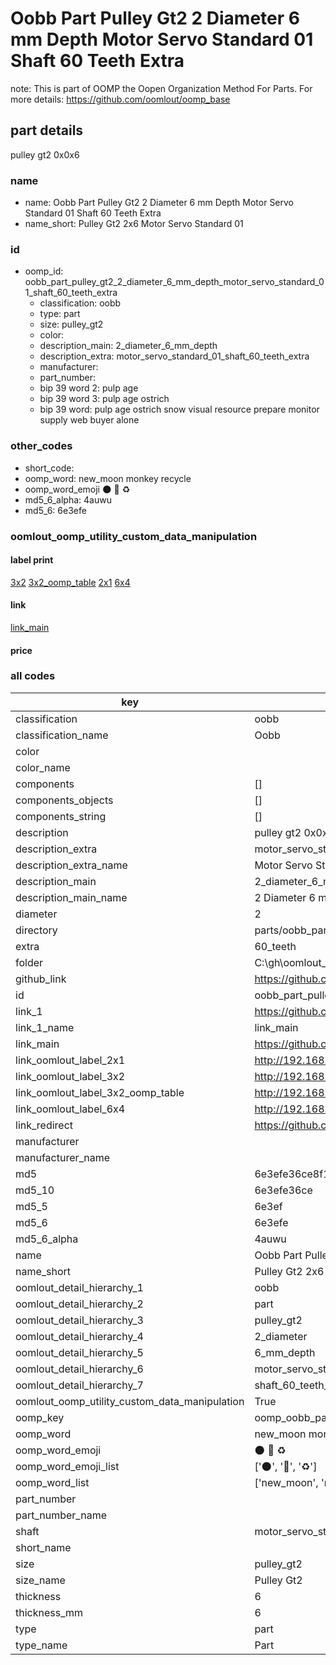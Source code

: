 # Oobb Part Pulley Gt2 2 Diameter 6 mm Depth Motor Servo Standard 01 Shaft 60 Teeth Extra  

note: This is part of OOMP the Oopen Organization Method For Parts. For more details: https://github.com/oomlout/oomp_base

##  part details
  



pulley gt2 0x0x6



### name
* name: Oobb Part Pulley Gt2 2 Diameter 6 mm Depth Motor Servo Standard 01 Shaft 60 Teeth Extra
* name_short: Pulley Gt2 2x6 Motor Servo Standard 01
### id
* oomp_id: oobb_part_pulley_gt2_2_diameter_6_mm_depth_motor_servo_standard_01_shaft_60_teeth_extra
  * classification: oobb
  * type: part
  * size: pulley_gt2
  * color: 
  * description_main: 2_diameter_6_mm_depth
  * description_extra: motor_servo_standard_01_shaft_60_teeth_extra
  * manufacturer: 
  * part_number: 
  * bip 39 word 2: pulp age
  * bip 39 word 3: pulp age ostrich
  * bip 39 word: pulp age ostrich snow visual resource prepare monitor supply web buyer alone

### other_codes
* short_code: 
* oomp_word: new_moon monkey recycle
* oomp_word_emoji :new_moon: :monkey: :recycle:
* md5_6_alpha: 4auwu
* md5_6: 6e3efe






### oomlout_oomp_utility_custom_data_manipulation
#### label print
[3x2](http://192.168.1.245:1112/?label=oomp%204auwu)
[3x2_oomp_table](http://192.168.1.108:1112/?label=oomp%204auwu)
[2x1](http://192.168.1.242:1112/?label=oomp%204auwu)
[6x4](http://192.168.1.55:1112/?label=oomp%204auwu)    

#### link

[link_main](https://github.com/oomlout/oomlout_oobb_version_4_generated_parts/tree/main/navigation_oomp/oobb/part/pulley_gt2/2_diameter_6_mm_depth/motor_servo_standard_01_shaft_60_teeth_extra/part)                              

#### price







### all codes 
| key | value |  
| --- | --- |  
| classification | oobb |  
| classification_name | Oobb |  
| color |  |  
| color_name |  |  
| components | [] |  
| components_objects | [] |  
| components_string | [] |  
| description | pulley gt2 0x0x6 |  
| description_extra | motor_servo_standard_01_shaft_60_teeth_extra |  
| description_extra_name | Motor Servo Standard 01 Shaft 60 Teeth Extra |  
| description_main | 2_diameter_6_mm_depth |  
| description_main_name | 2 Diameter 6 mm Depth |  
| diameter | 2 |  
| directory | parts/oobb_part_pulley_gt2_2_diameter_6_mm_depth_motor_servo_standard_01_shaft_60_teeth_extra |  
| extra | 60_teeth |  
| folder | C:\gh\oomlout_oobb_version_4_generated_parts\parts\oobb_part_pulley_gt2_2_diameter_6_mm_depth_motor_servo_standard_01_shaft_60_teeth_extra |  
| github_link | https://github.com/oomlout/oomlout_oomp_part_src/tree/main/parts/oobb_part_pulley_gt2_2_diameter_6_mm_depth_motor_servo_standard_01_shaft_60_teeth_extra |  
| id | oobb_part_pulley_gt2_2_diameter_6_mm_depth_motor_servo_standard_01_shaft_60_teeth_extra |  
| link_1 | https://github.com/oomlout/oomlout_oobb_version_4_generated_parts/tree/main/navigation_oomp/oobb/part/pulley_gt2/2_diameter_6_mm_depth/motor_servo_standard_01_shaft_60_teeth_extra/part |  
| link_1_name | link_main |  
| link_main | https://github.com/oomlout/oomlout_oobb_version_4_generated_parts/tree/main/navigation_oomp/oobb/part/pulley_gt2/2_diameter_6_mm_depth/motor_servo_standard_01_shaft_60_teeth_extra/part |  
| link_oomlout_label_2x1 | http://192.168.1.242:1112/?label=oomp%204auwu |  
| link_oomlout_label_3x2 | http://192.168.1.245:1112/?label=oomp%204auwu |  
| link_oomlout_label_3x2_oomp_table | http://192.168.1.108:1112/?label=oomp%204auwu |  
| link_oomlout_label_6x4 | http://192.168.1.55:1112/?label=oomp%204auwu |  
| link_redirect | https://github.com/oomlout/oomlout_oobb_version_4_generated_parts/tree/main/parts/oobb_pulley_gt2_02_06_ex_60_teeth_sh_motor_servo_standard_01 |  
| manufacturer |  |  
| manufacturer_name |  |  
| md5 | 6e3efe36ce8f153ede7a7cd939c1356b |  
| md5_10 | 6e3efe36ce |  
| md5_5 | 6e3ef |  
| md5_6 | 6e3efe |  
| md5_6_alpha | 4auwu |  
| name | Oobb Part Pulley Gt2 2 Diameter 6 mm Depth Motor Servo Standard 01 Shaft 60 Teeth Extra |  
| name_short | Pulley Gt2 2x6 Motor Servo Standard 01 |  
| oomlout_detail_hierarchy_1 | oobb |  
| oomlout_detail_hierarchy_2 | part |  
| oomlout_detail_hierarchy_3 | pulley_gt2 |  
| oomlout_detail_hierarchy_4 | 2_diameter |  
| oomlout_detail_hierarchy_5 | 6_mm_depth |  
| oomlout_detail_hierarchy_6 | motor_servo_standard_01 |  
| oomlout_detail_hierarchy_7 | shaft_60_teeth_extra |  
| oomlout_oomp_utility_custom_data_manipulation | True |  
| oomp_key | oomp_oobb_part_pulley_gt2_2_diameter_6_mm_depth_motor_servo_standard_01_shaft_60_teeth_extra |  
| oomp_word | new_moon monkey recycle |  
| oomp_word_emoji | :new_moon: :monkey: :recycle: |  
| oomp_word_emoji_list | [':new_moon:', ':monkey:', ':recycle:'] |  
| oomp_word_list | ['new_moon', 'monkey', 'recycle'] |  
| part_number |  |  
| part_number_name |  |  
| shaft | motor_servo_standard_01 |  
| short_name |  |  
| size | pulley_gt2 |  
| size_name | Pulley Gt2 |  
| thickness | 6 |  
| thickness_mm | 6 |  
| type | part |  
| type_name | Part |  
